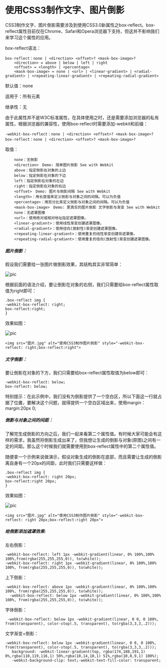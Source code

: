 # 使用CSS3制作文字、图片倒影
CSS3制作文字、图片倒影需要涉及到使用CSS3.0新属性之box-reflect。box-reflect属性目前仅在Chrome、Safari和Opera浏览器下支持，但这并不影响我们来学习这个属性的应用。

box-reflect语法：
```
box-reflect：none | <direction> <offset>? <mask-box-image>?
    <direction> = above | below | left | right
    <offset> = <length> | <percentage>
    <mask-box-image> = none | <url> | <linear-gradient> | <radial-gradient> | <repeating-linear-gradient> | <repeating-radial-gradient>
```
   默认值：none

   适用于：所有元素

   继承性：无

由于此属性并不是W3C标准属性，在具体使用之时，还是需要添加浏览器的私有属性，根据浏览器的兼容性，使用box-reflect时需要添加-webkit和前缀：
```
-webkit-box-reflect：none | <direction> <offset>? <mask-box-image>?
box-reflect：none | <direction> <offset>? <mask-box-image>?
```
取值：
```
    none：无倒影
    <direction>　Demo: 简单图片倒影 See with Webkit
    above：指定倒影在对象的上边
    below：指定倒影在对象的下边
    left：指定倒影在对象的左边
    right：指定倒影在对象的右边
    <offset>　Demo: 图片与倒影间隔 See with Webkit
    <length>：用长度值来定义倒影与对象之间的间隔。可以为负值
    <percentage>：用百分比来定义倒影与对象之间的间隔。可以为负值
    <mask-box-image>　Demo: 更真实的图片倒影 文字倒影与渐变 See with Webkit
    none：无遮罩图像
    <url>：使用绝对或相对地址指定遮罩图像。
    <linear-gradient>：使用线性渐变创建遮罩图像。
    <radial-gradient>：使用径向(放射性)渐变创建遮罩图像。
    <repeating-linear-gradient>：使用重复的线性渐变创建背遮罩像。
    <repeating-radial-gradient>：使用重复的径向(放射性)渐变创建遮罩图像。
```
##### 图片倒影：
假设我们需要给一张图片做倒影效果，其结构其实非常简单：

![pic](http://www.yangqq.com/d/file/jstt/css3/2014-12-09/1cba05d9e0c7cfcfa897394b85f7e5f9.jpg)

根据前面的语法介绍，要让倒影在对象的右侧，我们只需要给box-reflect属性取值为right即可：
```
.box-reflect img {
-webkit-box-reflect: right;
box-reflect:right;
}
```
效果如图：

![pic](http://odowb0dhc.bkt.clouddn.com/pic1.png)
```
<img src="图片.jpg" alt="使用CSS3制作图片倒影" style="-webkit-box-reflect: right;box-reflect:right">
```
##### 文字倒影：
要让倒影在对象的下方，我们只需要给box-reflect属性取值为below即可：
```
-webkit-box-reflect: below;
box-reflect: below;
```
特别提示：在此示例中，我们没有为倒影提供了一个空白区，所以下面这一行就占据了位置，要解决这个问题，就得提供一个空白区域出来，使用margin：margin:20px 0;
##### 倒影与对象之间的间距：
了解完生成倒影的方向之后，我们一起来看第二个属性值<offset>。有时候大家可能会有这样的需求，我虽然将倒影生成出来了，但我想让生成的倒影与对象(原图)之间有一定的间距。那么这个时候我们就需要使用到box-reflect属性中的第二个属性值<offset>。

随便拿一个示例来说做演示，假设对象生成的倒影在底部，而且需要让生成的倒影离自身有一个20px的间距，此时我们只需要这样做：
```
.box-reflect img {
-webkit-box-reflect: right 20px;
box-reflect:right 20px;
}
```
效果如图：

![pic](http://odowb0dhc.bkt.clouddn.com/pic2.png)
```
<img src="图片.jpg" alt="使用CSS3制作图片倒影" style="-webkit-box-reflect: right 20px;box-reflect:right 20px">
```
##### 给倒影添加遮罩效果:
左右倒影：
```
-webkit-box-reflect: left 1px -webkit-gradient(linear, 0% 100%,100% 100%,from(rgba(255,255,255,0)), to(white));
-webkit-box-reflect: right 1px -webkit-gradient(linear, 0% 100%,100% 100%, from(rgba(255,255,255,0)), to(white));
```
上下倒影：
```
-webkit-box-reflect: above 1px -webkit-gradient(linear, 0% 100%,100% 100%, from(rgba(255,255,255,0)), to(white));
  -webkit-box-reflect: below 1px -webkit-gradient(linear, 0% 100%,100% 100%, from(rgba(255,255,255,0)), to(white));
```
字体倒影：
```
 -webkit-box-reflect: below 1px -webkit-gradient(linear, 0 0, 0 100%, from(transparent), color-stop(.5, transparent), to(rgba(3,3,3,.2)));
```
文字渐变+倒影：
```
-webkit-box-reflect: below 1px -webkit-gradient(linear, 0 0, 0 100%, from(transparent), color-stop(.5, transparent), to(rgba(3,3,3,.2)));
   background: -webkit-linear-gradient(top, rgba(174,188,191,1) 0%,rgba(110,119,116,1) 50%,rgba(10,14,10,1) 51%,rgba(10,8,9,1) 100%);
   -webkit-background-clip: text;-webkit-text-fill-color: transparent;
```

